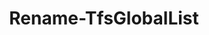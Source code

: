 ﻿---
title: Rename-TfsGlobalList
breadcrumbs: [ "GlobalList" ]
parent: "GlobalList"
description: "Changes either the name or the contents of a Global List. "
remarks: 
parameterSets: 
  "_All_": [ GlobalList, NewName, Passthru ] 
  "__AllParameterSets":  
    GlobalList: 
      type: "string"  
      position: "0"  
      required: true  
    NewName: 
      type: "string"  
      position: "1"  
      required: true  
    Passthru: 
      type: "SwitchParameter" 
parameters: 
  - name: "GlobalList" 
    description: "Specifies the name of the global lsit to be renamed. " 
    required: true 
    globbing: false 
    pipelineInput: "true (ByPropertyName)" 
    position: 0 
    type: "string" 
    aliases: [ Name ] 
  - name: "Name" 
    description: "Specifies the name of the global lsit to be renamed. This is an alias of the GlobalList parameter." 
    required: true 
    globbing: false 
    pipelineInput: "true (ByPropertyName)" 
    position: 0 
    type: "string" 
    aliases: [ Name ] 
  - name: "NewName" 
    description: "Specifies the new name of the item. Enter only a name - i.e., for items that support paths, do not enter a path and name. " 
    required: true 
    globbing: false 
    position: 1 
    type: "string" 
  - name: "Passthru" 
    description: "Returns the results of the command. By default, this cmdlet does not generate any output. " 
    globbing: false 
    type: "SwitchParameter" 
    defaultValue: "False"
inputs: 
  - type: "System.String" 
    description: "Specifies the name of the global lsit to be renamed. "
outputs: 
notes: 
relatedLinks: 
  - text: "Online Version:" 
    uri: "https://tfscmdlets.dev/docs/cmdlets/GlobalList/Rename-TfsGlobalList"
aliases: 
examples: 
---
